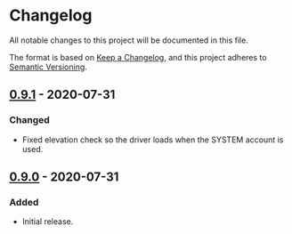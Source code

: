# Changelog

All notable changes to this project will be documented in this file.

The format is based on [Keep a Changelog](https://keepachangelog.com/en/1.0.0/),
and this project adheres to [Semantic Versioning](https://semver.org/spec/v2.0.0.html).

## [0.9.1] - 2020-07-31

### Changed

- Fixed elevation check so the driver loads when the SYSTEM account is used.

## [0.9.0] - 2020-07-31

### Added

- Initial release.

[0.9.1]: https://github.com/olivierlacan/keep-a-changelog/compare/v0.9.0...v0.9.1
[0.9.0]: https://github.com/olivierlacan/keep-a-changelog/releases/tag/v0.9.0
